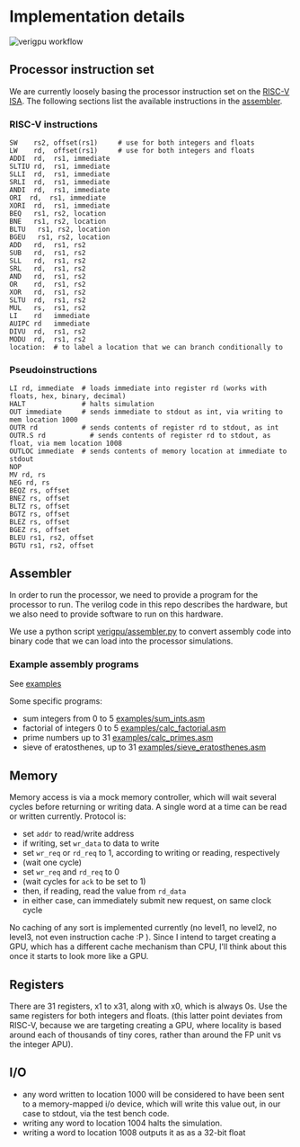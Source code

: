 # Implementation details

![verigpu workflow](https://raw.githubusercontent.com/hughperkins/verigpu/main/docs/img/toy_proc_workflow.png)

## Processor instruction set

We are currently loosely basing the processor instruction set on the [RISC-V ISA](https://github.com/riscv/riscv-isa-manual/releases/download/Ratified-IMAFDQC/riscv-spec-20191213.pdf). The following sections list the available instructions in the [assembler](/verigpu/assembler.py).

### RISC-V instructions

```
SW    rs2, offset(rs1)     # use for both integers and floats
LW    rd,  offset(rs1)     # use for both integers and floats
ADDI  rd,  rs1, immediate
SLTIU rd,  rs1, immediate
SLLI  rd,  rs1, immediate
SRLI  rd,  rs1, immediate
ANDI  rd,  rs1, immediate
ORI  rd,  rs1, immediate
XORI  rd,  rs1, immediate
BEQ   rs1, rs2, location
BNE   rs1, rs2, location
BLTU   rs1, rs2, location
BGEU   rs1, rs2, location
ADD   rd,  rs1, rs2
SUB   rd,  rs1, rs2
SLL   rd,  rs1, rs2
SRL   rd,  rs1, rs2
AND   rd,  rs1, rs2
OR    rd,  rs1, rs2
XOR   rd,  rs1, rs2
SLTU  rd,  rs1, rs2
MUL   rs,  rs1, rs2
LI    rd   immediate
AUIPC rd   immediate
DIVU  rd,  rs1, rs2
MODU  rd,  rs1, rs2
location:  # to label a location that we can branch conditionally to
```

### Pseudoinstructions

```
LI rd, immediate  # loads immediate into register rd (works with floats, hex, binary, decimal)
HALT              # halts simulation
OUT immediate     # sends immediate to stdout as int, via writing to mem location 1000
OUTR rd           # sends contents of register rd to stdout, as int
OUTR.S rd           # sends contents of register rd to stdout, as float, via mem location 1008
OUTLOC immediate  # sends contents of memory location at immediate to stdout
NOP
MV rd, rs
NEG rd, rs
BEQZ rs, offset
BNEZ rs, offset
BLTZ rs, offset
BGTZ rs, offset
BLEZ rs, offset
BGEZ rs, offset
BLEU rs1, rs2, offset
BGTU rs1, rs2, offset
```

## Assembler

In order to run the processor, we need to provide a program for the processor to run. The verilog code in this repo describes the hardware, but we also need to provide software to run on this hardware.

We use a python script [verigpu/assembler.py](/verigpu/assembler.py) to convert assembly code into binary code that we can load into the processor simulations.

### Example assembly programs

See [examples](/examples)

Some specific programs:

- sum integers from 0 to 5 [examples/sum_ints.asm](/examples/sum_ints.asm)
- factorial of integers 0 to 5 [examples/calc_factorial.asm](/examples/calc_factorial.asm)
- prime numbers up to 31 [examples/calc_primes.asm](/examples/calc_primes.asm)
- sieve of eratosthenes, up to 31 [examples/sieve_eratosthenes.asm](/examples/sieve_eratosthenes.asm)

## Memory

Memory access is via a mock memory controller, which will wait several cycles before returning or writing data. A single word at a time can be read or written currently. Protocol is:

- set `addr` to read/write address
- if writing, set `wr_data` to data to write
- set `wr_req` or `rd_req` to 1, according to writing or reading, respectively
- (wait one cycle)
- set `wr_req` and `rd_req` to 0
- (wait cycles for `ack` to be set to 1)
- then, if reading, read the value from `rd_data`
- in either case, can immediately submit new request, on same clock cycle

No caching of any sort is implemented currently (no level1, no level2, no level3, not even instruction cache :P ). Since I intend to target creating a GPU, which has a different cache mechanism than CPU, I'll think about this once it starts to look more like a GPU.

## Registers

There are 31 registers, x1 to x31, along with x0, which is always 0s. Use the same registers for both integers and floats. (this latter point deviates from RISC-V, because we are targeting creating a GPU, where locality is based around each of thousands of tiny cores, rather than around the FP unit vs the integer APU).

## I/O

- any word written to location 1000 will be considered to have been sent to a memory-mapped i/o device, which will write this value out, in our case to stdout, via the test bench code.
- writing any word to location 1004 halts the simulation.
- writing a word to location 1008 outputs it as as a 32-bit float
